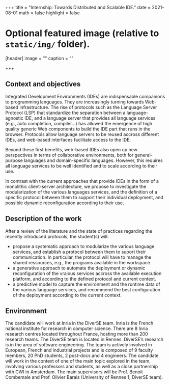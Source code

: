 +++
title = "Internship: Towards Distributed and Scalable IDE."
date = 2021-08-01
math = false
highlight = false

# Optional featured image (relative to `static/img/` folder).
[header]
image = ""
caption = ""

+++

## Context and objectives

Integrated Development Environments (IDEs) are indispensable companions to programming languages. They are increasingly turning towards Web-based infrastructure. The rise of protocols such as the Language Server Protocol (LSP) that standardize the separation between a language-agnostic IDE, and a language server that provides all language services (e.g., auto completion, compiler...) has allowed the emergence of high quality generic Web components to build the IDE part that runs in the browser. Protocols allow language servers to be reused accross different IDEs, and web-based interfaces facilitate access to the IDE.

Beyond these first benefits, web-based IDEs also open up new perspectives in terms of collaborative environments, both for general-purpose languages and domain-specific languages. However, this requires all language services to be well identified and to scale according to their use. 

In contrast with the current approaches that provide IDEs in the form of a monolithic client-server architecture, we propose to investigate the modularization of the various languages services, and the definition of a specific protocol between them to support their individual deployment, and possible dynamic reconfiguration according to their use. 

## Description of the work

After a review of the literature and the state of practices regarding the recently introduced protocols, the student(s) will:
- propose a systematic approach to modularize the various language services, and establish a protocol between them to suport their communication. In particular, the protocol will have to manage the shared ressources, e.g., the programs available in the workspace.
- a generative approach to automate the deployment or dynamic reconfiguration of the vraious services accross the available execution platform, and according to the defined protocol and current context. 
- a predictive model to capture the environment and the runtime data of the various language services, and recommend the best configuration of the deployment according to the current context.

## Environment

The candidate will work at Inria in the DiverSE team. Inria is the French national institute for research in computer science. There are 8 Inria research centres located throughout France, hosting more than 200 research teams. The DiverSE team is located in Rennes. DiverSE’s research is in the area of software engineering. The team is actively involved in European, French and industrial projects and is composed of 9 faculty members, 20 PhD students, 2 post-docs and 4 engineers.
The candidate will work in the context of one of the main topic explored in the team, involving various professors and students, as well as a close partnership with CWI in Amsterdam. The main supervisors will be Prof. Benoit Combemale and Prof. Olivier Barais (University of Rennes 1, DiverSE team).




